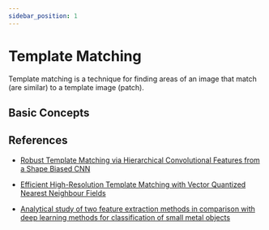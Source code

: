 ```yaml
---
sidebar_position: 1
---
```


# Template Matching

Template matching is a technique for finding areas of an image that match (are similar) to a template image (patch).

## Basic Concepts


## References

* [Robust Template Matching via Hierarchical Convolutional Features from a Shape Biased CNN](https://arxiv.org/abs/2007.15817)

* [Efficient High-Resolution Template Matching with Vector Quantized Nearest Neighbour Fields](https://arxiv.org/pdf/2006.11538.pdf)

* [Analytical study of two feature extraction methods in comparison with deep learning methods for classification of small metal objects](https://www.sciencedirect.com/science/article/pii/S0925231220300643)
